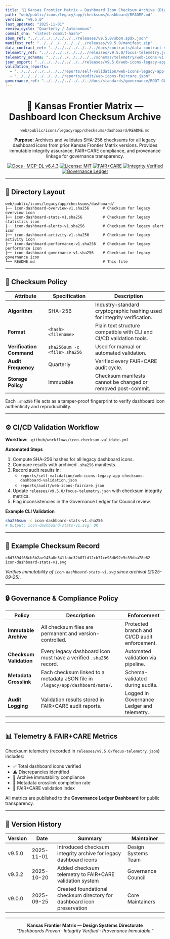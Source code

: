 ```yaml
---
title: "🔐 Kansas Frontier Matrix — Dashboard Icon Checksum Archive (Diamond⁹ Ω / Crown∞Ω Ultimate Certified)"
path: "web/public/icons/legacy/app/checksums/dashboard/README.md"
version: "v9.5.0"
last_updated: "2025-11-01"
review_cycle: "Quarterly / Autonomous"
commit_sha: "<latest-commit-hash>"
sbom_ref: "../../../../../../../releases/v9.5.0/sbom.spdx.json"
manifest_ref: "../../../../../../../releases/v9.5.0/manifest.zip"
data_contract_ref: "../../../../../../../docs/contracts/data-contract-v3.json"
telemetry_ref: "../../../../../../../releases/v9.5.0/focus-telemetry.json"
telemetry_schema: "../../../../../../../schemas/telemetry/web-icons-v1.json"
json_export: "../../../../../../../releases/v9.5.0/web-icons-legacy-app-checksums-dashboard.meta.json"
validation_reports:
  - "../../../../../../../reports/self-validation/web-icons-legacy-app-checksums-dashboard-validation.json"
  - "../../../../../../../reports/audit/web-icons-faircare.json"
governance_ref: "../../../../../../../docs/standards/governance/ROOT-GOVERNANCE.md"
---
```


<div align="center">

# 🔐 Kansas Frontier Matrix — **Dashboard Icon Checksum Archive**
`web/public/icons/legacy/app/checksums/dashboard/README.md`

**Purpose:** Archives and validates SHA-256 checksums for all legacy dashboard icons from prior Kansas Frontier Matrix versions. Provides immutable integrity assurance, FAIR+CARE compliance, and provenance linkage for governance transparency.

[![Docs · MCP-DL v6.4.3](https://img.shields.io/badge/Docs-MCP--DL%20v6.4.3-blue)](../../../../../../../docs/standards/markdown_rules.md)
[![License: MIT](https://img.shields.io/badge/License-MIT-green)](../../../../../../../LICENSE)
[![FAIR+CARE](https://img.shields.io/badge/FAIR%2BCARE-Compliant-orange)](../../../../../../../docs/standards/governance/ROOT-GOVERNANCE.md)
[![Integrity Verified](https://img.shields.io/badge/Integrity-Verified-critical)](../../../../../../../reports/audit/web-icons-faircare.json)
[![Governance Ledger](https://img.shields.io/badge/Governance-Ledger-Active-purple)](../../../../../../../docs/standards/governance/LEDGER.md)

</div>

---

## 📁 Directory Layout

```
web/public/icons/legacy/app/checksums/dashboard/
├── icon-dashboard-overview-v1.sha256      # Checksum for legacy overview icon
├── icon-dashboard-stats-v1.sha256         # Checksum for legacy statistics icon
├── icon-dashboard-alerts-v1.sha256        # Checksum for legacy alert icon
├── icon-dashboard-activity-v1.sha256      # Checksum for legacy activity icon
├── icon-dashboard-performance-v1.sha256   # Checksum for legacy performance icon
├── icon-dashboard-governance-v1.sha256    # Checksum for legacy governance icon
└── README.md                              # This file
```

---

## 🧩 Checksum Policy

| Attribute | Specification | Description |
|------------|----------------|-------------|
| **Algorithm** | SHA-256 | Industry-standard cryptographic hashing used for integrity verification. |
| **Format** | `<hash>  <filename>` | Plain text structure compatible with CLI and CI/CD validation tools. |
| **Verification Command** | `sha256sum -c <file>.sha256` | Used for manual or automated validation. |
| **Audit Frequency** | Quarterly | Verified every FAIR+CARE audit cycle. |
| **Storage Policy** | Immutable | Checksum manifests cannot be changed or removed post-commit. |

Each `.sha256` file acts as a tamper-proof fingerprint to verify dashboard icon authenticity and reproducibility.

---

## ⚙️ CI/CD Validation Workflow

**Workflow:** `.github/workflows/icon-checksum-validate.yml`

**Automated Steps**
1. Compute SHA-256 hashes for all legacy dashboard icons.  
2. Compare results with archived `.sha256` manifests.  
3. Record audit results in:  
   - `reports/self-validation/web-icons-legacy-app-checksums-dashboard-validation.json`  
   - `reports/audit/web-icons-faircare.json`  
4. Update `releases/v9.5.0/focus-telemetry.json` with checksum integrity metrics.  
5. Flag inconsistencies in the Governance Ledger for Council review.

**Example CLI Validation**
```bash
sha256sum -c icon-dashboard-stats-v1.sha256
# Output: icon-dashboard-stats-v1.svg: OK
```

---

## 🧾 Example Checksum Record

```text
c6d7394f68cb3b2ae145a8e541fabc32b07fd12cb71ce98db92e5c39dba78e62  icon-dashboard-stats-v1.svg
```

*Verifies immutability of `icon-dashboard-stats-v1.svg` since archival (2025-09-25).*

---

## 🔒 Governance & Compliance Policy

| Policy | Description | Enforcement |
|--------|-------------|--------------|
| **Immutable Archive** | All checksum files are permanent and version-controlled. | Protected branch and CI/CD audit enforcement. |
| **Checksum Validation** | Every legacy dashboard icon must have a verified `.sha256` record. | Automated validation via pipeline. |
| **Metadata Crosslink** | Each checksum linked to a metadata JSON file in `/legacy/app/dashboard/meta/`. | Schema-validated during audits. |
| **Audit Logging** | Validation results stored in FAIR+CARE audit reports. | Logged in Governance Ledger and telemetry. |

---

## 📊 Telemetry & FAIR+CARE Metrics

Checksum telemetry (recorded in `releases/v9.5.0/focus-telemetry.json`) includes:
- ✅ Total dashboard icons verified  
- ⚠️ Discrepancies identified  
- 🔐 Archive immutability compliance  
- 🧾 Metadata crosslink completion rate  
- 💠 FAIR+CARE validation index  

All metrics are published to the **Governance Ledger Dashboard** for public transparency.

---

## 🧾 Version History

| Version | Date | Summary | Maintainer |
|----------|------|----------|-------------|
| v9.5.0 | 2025-11-01 | Introduced checksum integrity archive for legacy dashboard icons | Design Systems Team |
| v9.3.2 | 2025-10-20 | Added checksum telemetry to FAIR+CARE validation system | Governance Council |
| v9.0.0 | 2025-09-25 | Created foundational checksum directory for dashboard icon preservation | Core Maintainers |

---

<div align="center">

**Kansas Frontier Matrix — Design Systems Directorate**  
*“Dashboards Proven · Integrity Verified · Provenance Immutable.”*

</div>

